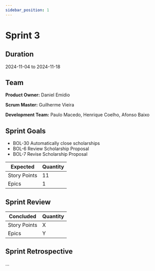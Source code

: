 ```yaml
---
sidebar_position: 1
---
```


# Sprint 3

## Duration

2024-11-04 to 2024-11-18

## Team

**Product Owner:** Daniel Emídio

**Scrum Master:** Guilherme Vieira

**Development Team:** Paulo Macedo, Henrique Coelho, Afonso Baixo

## Sprint Goals

- BOL-30 Automatically close scholarships
- BOL-6 Review Scholarship Proposal
- BOL-7 Revise Scholarship Proposal

|   Expected   | Quantity |
|--------------|----------|
| Story Points | 11       |
| Epics        | 1        |

## Sprint Review

|   Concluded   | Quantity |
|---------------|----------|
| Story Points  | X        |
| Epics         | Y        |

## Sprint Retrospective

...
